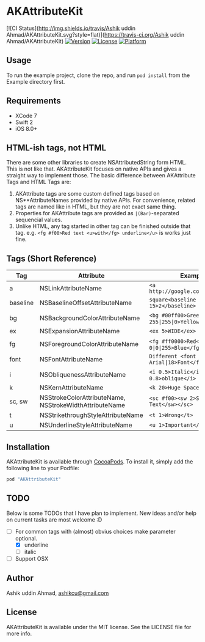 # AKAttributeKit

[![CI Status](http://img.shields.io/travis/Ashik uddin Ahmad/AKAttributeKit.svg?style=flat)](https://travis-ci.org/Ashik uddin Ahmad/AKAttributeKit)
[![Version](https://img.shields.io/cocoapods/v/AKAttributeKit.svg?style=flat)](http://cocoapods.org/pods/AKAttributeKit)
[![License](https://img.shields.io/cocoapods/l/AKAttributeKit.svg?style=flat)](http://cocoapods.org/pods/AKAttributeKit)
[![Platform](https://img.shields.io/cocoapods/p/AKAttributeKit.svg?style=flat)](http://cocoapods.org/pods/AKAttributeKit)

## Usage

To run the example project, clone the repo, and run `pod install` from the Example directory first.

## Requirements

- XCode 7
- Swift 2
- iOS 8.0+

## HTML-ish tags, not HTML

There are some other libraries to create NSAttributedString form HTML. This is not like that. AKAttributeKit focuses on native APIs and gives a straight way to implement those. The basic difference between AKAttribute Tags and HTML Tags are:

1. AKAttribute tags are some custom defined tags based on NS**AttributeNames provided by native APIs. For convenience, related tags are named like in HTML, but they are not exact same thing.
2. Properties for AKAttribute tags are provided as `|(Bar)`-separated sequencial values.
3. Unlike HTML, any tag started in other tag can be finished outside that tag. e.g. `<fg #f00>Red text <u>with</fg> underline</u>` is works just fine.

## Tags (Short Reference)

Tag | Attribute | Example 
 --- | --- | ---
 a | NSLinkAttributeName | `<a http://google.com>Google</a>`
 baseline | NSBaselineOffsetAttributeName | `square<baseline 15>2</baseline>`
 bg | NSBackgroundColorAttributeName | `<bg #00ff00>Green</bg>` or <code>\<bg 255&#124;255&#124;0>Yellow\</bg></code>
 ex | NSExpansionAttributeName | `<ex 5>WIDE</ex>`
 fg | NSForegroundColorAttributeName | `<fg #ff0000>Red</fg>` or <code>\<fg 0&#124;0&#124;255>Blue\</fg></code>
 font | NSFontAttributeName | <code>Different \<font Arial&#124;18>Font\</font></code>
 i | NSObliquenessAttributeName | `<i 0.5>Italic</i>` or `<i 0.8>oblique</i>`
 k | NSKernAttributeName | `<k 20>Huge Space</k>`
 sc, sw | NSStrokeColorAttributeName, NSStrokeWidthAttributeName | `<sc #f00><sw 2>Storked Text</sw></sc>`
 t | NSStrikethroughStyleAttributeName | `<t 1>Wrong</t>`
 u | NSUnderlineStyleAttributeName | `<u 1>Important</u>`

## Installation

AKAttributeKit is available through [CocoaPods](http://cocoapods.org). To install
it, simply add the following line to your Podfile:

```ruby
pod "AKAttributeKit"
```

## TODO

Below is some TODOs that I have plan to implement. New ideas and/or help on current tasks are most welcome :D

- [ ] For common tags with (almost) obvius choices make parameter optional.
	- [x] underline
	- [ ] italic
- [ ] Support OSX

## Author

Ashik uddin Ahmad, ashikcu@gmail.com

## License

AKAttributeKit is available under the MIT license. See the LICENSE file for more info.
